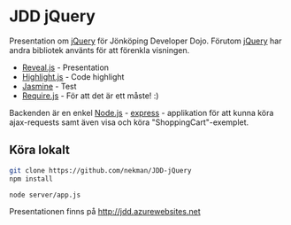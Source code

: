 JDD jQuery
=========

Presentation om [jQuery] för Jönköping Developer Dojo. Förutom [jQuery] har andra bibliotek använts för att förenkla visningen.

* [Reveal.js] - Presentation
* [Highlight.js] - Code highlight
* [Jasmine]  - Test
* [Require.js]  - För att det är ett måste! :)


Backenden är en enkel [Node.js] - [express] - applikation för att kunna köra ajax-requests samt även visa och köra "ShoppingCart"-exemplet.

Köra lokalt
--------------
```sh
git clone https://github.com/nekman/JDD-jQuery
npm install

node server/app.js
```

Presentationen finns på http://jdd.azurewebsites.net

[reveal.js]:http://lab.hakim.se/reveal-js/
[jQuery]:http://jquery.com
[Highlight.js]: http://highlightjs.org/
[Jasmine]: http://pivotal.github.io/jasmine/
[node.js]:http://nodejs.org
[express]:http://expressjs.com
[Require.js]:http://requirejs.org